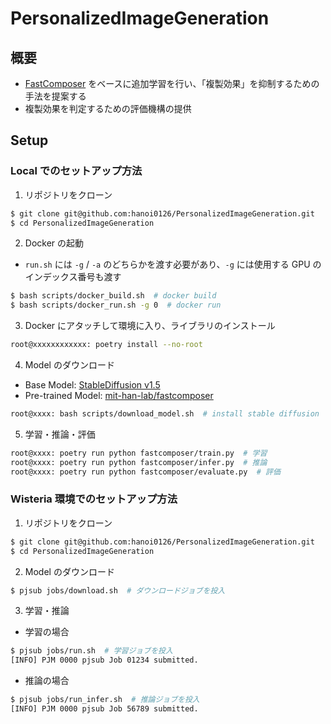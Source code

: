 # PersonalizedImageGeneration

## 概要
- [FastComposer](https://github.com/mit-han-lab/fastcomposer) をベースに追加学習を行い、「複製効果」を抑制するための手法を提案する
- 複製効果を判定するための評価機構の提供


## Setup


### Local でのセットアップ方法

1. リポジトリをクローン
```bash
$ git clone git@github.com:hanoi0126/PersonalizedImageGeneration.git
$ cd PersonalizedImageGeneration
```

2. Docker の起動
- `run.sh` には `-g` / `-a` のどちらかを渡す必要があり、`-g` には使用する GPU のインデックス番号も渡す
```bash
$ bash scripts/docker_build.sh  # docker build
$ bash scripts/docker_run.sh -g 0  # docker run
```

3. Docker にアタッチして環境に入り、ライブラリのインストール
```bash
root@xxxxxxxxxxxx: poetry install --no-root
```

4. Model のダウンロード
- Base Model: [StableDiffusion v1.5](https://huggingface.co/jyoung105/stable-diffusion-v1-5/tree/main) 
- Pre-trained Model: [mit-han-lab/fastcomposer](https://huggingface.co/mit-han-lab/fastcomposer)
```bash
root@xxxx: bash scripts/download_model.sh  # install stable diffusion
```

5. 学習・推論・評価
```bash
root@xxxx: poetry run python fastcomposer/train.py  # 学習
root@xxxx: poetry run python fastcomposer/infer.py  # 推論
root@xxxx: poetry run python fastcomposer/evaluate.py  # 評価
```


### Wisteria 環境でのセットアップ方法

1. リポジトリをクローン
```bash
$ git clone git@github.com:hanoi0126/PersonalizedImageGeneration.git
$ cd PersonalizedImageGeneration
```

2. Model のダウンロード
```bash
$ pjsub jobs/download.sh  # ダウンロードジョブを投入
```

3. 学習・推論
- 学習の場合
```bash
$ pjsub jobs/run.sh  # 学習ジョブを投入
[INFO] PJM 0000 pjsub Job 01234 submitted.
```

- 推論の場合
```bash
$ pjsub jobs/run_infer.sh  # 推論ジョブを投入
[INFO] PJM 0000 pjsub Job 56789 submitted.
```



